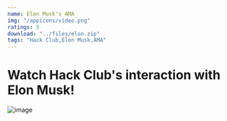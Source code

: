 ```yaml
---
name: Elon Musk's AMA
img: "/appicons/video.png"
ratings: 5
download: "../files/elon.zip"
tags: "Hack Club,Elon Musk,AMA"
---
```


# Watch Hack Club's interaction with Elon Musk!

<img src="../../screenshots/Elon/ss1.jpg" alt="image" >
